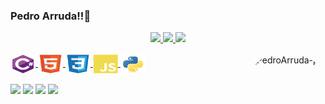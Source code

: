 ### Pedro Arruda!!🥷

<div align="center">
  <a href="https://github.com/pedrohendp">
  <img height="150em" src="https://github-readme-stats.vercel.app/api?username=pedrohendp&show_icons=true&theme=dark&include_all_commits=true&count_private=true&border_color=0000FF&icon_color=0000FF"/>
  <img height="150em" src="https://github-readme-stats.vercel.app/api/top-langs/?username=pedrohendp&layout=compact&langs_count=7&theme=dark&border_color=0000FF"/>
  <img src="https://github-readme-stats.vercel.app/api/wakatime?username=pedrohendp"/>
</div>
  <div style="display: inline_block"><br>
    <img align="center" alt="PedroArruda-Csharp" height="30" width="40" src="https://raw.githubusercontent.com/devicons/devicon/master/icons/csharp/csharp-original.svg">
    <img align="center" alt="PedroArruda-HTML" height="30" width="40" src="https://raw.githubusercontent.com/devicons/devicon/master/icons/html5/html5-original.svg">
    <img align="center" alt="PedroArruda-CSS" height="30" width="40" src="https://raw.githubusercontent.com/devicons/devicon/master/icons/css3/css3-original.svg">
    <img align="center" alt="PedroArruda-Js" height="30" width="40" src="https://raw.githubusercontent.com/devicons/devicon/master/icons/javascript/javascript-plain.svg">
    <img align='center' alt="PedroArruda-py" height="30" width="40" src="https://raw.githubusercontent.com/devicons/devicon/master/icons/python/python-original.svg">
    <img align="right" alt="PedroArruda-pic" height="150" style="border-radius:50px;" src="https://pngimg.com/uploads/darth_vader/darth_vader_PNG29.png?width=676&height=676">
  </div><br>

 <div> 
   <a href="https://instagram.com/pedrohendp" target="_blank"><img src="https://img.shields.io/badge/-Instagram-%23E4405F?style=for-the-badge&logo=instagram&logoColor=white" target="_blank"></a>
 	 <a href="https://discord.gg/xJhuGHVx6U" target="_blank"><img src="https://img.shields.io/badge/Discord-7289DA?style=for-the-badge&logo=discord&logoColor=white" target="_blank"></a> 
   <a href="https://www.linkedin.com/in/pedro-henrique-da-penha-arruda-91a819135/" target="_blank"><img src="https://img.shields.io/badge/-LinkedIn-%230077B5?style=for-the-badge&logo=linkedin&logoColor=white" target="_blank"></a> 
   <a href = "mailto:pedrohendp@gmail.com"><img src="https://img.shields.io/badge/-Gmail-%23333?style=for-the-badge&logo=gmail&logoColor=white" target="_blank"></a>
</div>
